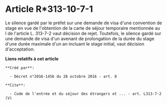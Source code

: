 # Article R*313-10-7-1

Le silence gardé par le préfet sur une demande de visa d'une convention de stage en vue de l'obtention de la carte de séjour
temporaire mentionnée au I de l'article L. 313-7-2 vaut décision de rejet. Toutefois, le silence gardé sur une demande de
visa d'un avenant de prolongation de la durée du stage d'une durée maximale d'un an incluant le stage initial, vaut décision
d'acceptation.

**Liens relatifs à cet article**

	**Créé par**:

	  - Décret n°2016-1456 du 28 octobre 2016 - art. 8

	**Cite**:

	  - Code de l'entrée et du séjour des étrangers et ... - art. L313-7-2 (V)
